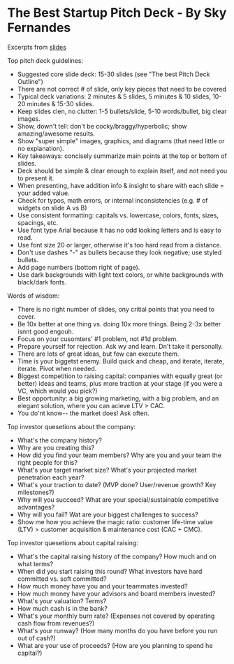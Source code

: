 # The Best Startup Pitch Deck - By Sky Fernandes

Excerpts from [slides](https://www.slideshare.net/Sky7777/the-best-startup-pitch-deck-how-to-present-to-angels-v-cs)

Top pitch deck guidelines:

* Suggested core slide deck: 15-30 slides (see "The best Pitch Deck Outline")
* There are not correct # of slide, only key pieces that need to be covered
* Typical deck variations: 2 minutes & 5 slides, 5 minutes & 10 slides, 10-20 minutes & 15-30 slides.
* Keep slides clen, no clutter: 1-5 bullets/slide, 5-10 words/bullet, big clear images.
* Show, down't tell: don't be cocky/braggy/hyperbolic; show amazing/awesome results.
* Show "super simple" images, graphics, and diagrams (that need little or no explanation).
* Key takeaways: concisely summarize main points at the top or bottom of slides.
* Deck should be simple & clear enough to explain itself, and not need you to present it.
* When presenting, have addition info & insight to share with each slide = your added value.
* Check for typos, math errors, or internal inconsistencies (e.g. # of widgets on slide A vs B)
* Use consistent formatting: capitals vs. lowercase, colors, fonts, sizes, spacings, etc.
* Use font type Arial because it has no odd looking letters and is easy to read.
* Use font size 20 or larger, otherwise it's too hard read from a distance.
* Don't use dashes "-" as bullets because they look negative; use styled bullets.
* Add page numbers (bottom right of page).
* Use dark backgrounds with light text colors, or white backgrounds with black/dark fonts.

Words of wisdom:

* There is no right number of slides, ony critial points that you need to cover.
* Be 10x better at one thing vs. doing 10x more things. Being 2-3x better isnnt good engouh.
* Focus on your cusomters' #1 problem, not #1d problem.
* Prepare yourself for rejection. Ask wy and learn. Dn't take it personally.
* There are lots of great ideas, but few can execute them.
* Time is your biggetst enemy. Build quick and cheap, and iterate, iterate, iterate. Pivot when needed.
* Biggest competition to raising capital: companies with equally great (or better) ideas and teams, plus more traction at your stage (if you were a VC, which would you pick?)
* Best opportunity: a big growing marketing, with a big problem, and an elegant solution, where you can acieve LTV > CAC.
* You do'nt know-- the market does! Ask often.

Top investor quesetions about the company:

* What's the company history?
* Why are you creating this?
* How did you find your team members? Why are you and your team the right people for this?
* What's your target market size? What's your projected market penetration each year?
* What's your traction to date? (MVP done? User/revenue growth? Key milestones?)
* Why will you succeed? What are your special/sustainable competitive advantages?
* Why will you fail? Wat are your biggest challenges to success?
* Show me how you achieve the magic ratio: customer life-time value (LTV) > customer acquisition & maintenance cost (CAC + CMC).

Top investor quesetions about capital raising:

* What's the capital raising history of the company? How much and on what terms?
* When did you start raising this round? What investors have hard committed vs. soft committed?
* How much money have you and your teammates invested?
* How much money have your advisors and board members invested?
* What's your valuation? Terms?
* How much cash is in the bank?
* What's your monthly burn rate? (Expenses not covered by operating cash flow from revenues?)
* What's your runway? (How many months do you have before you run out of cash?)
* What are your use of proceeds? (How are you planning to spend he capital?)


